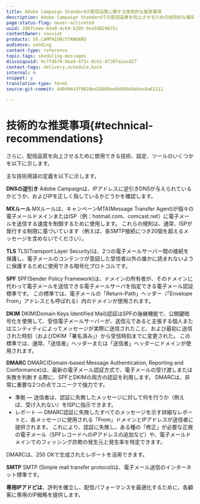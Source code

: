 ```yaml
---
title: Adobe Campaign Standardの配信品質に関する技術的な推奨事項
description: Adobe Campaign Standardでの配信品質を向上させるための技術的な推奨事項をご覧ください。
page-status-flag: never-activated
uuid: 286fceee-65a9-4cb9-b205-9ce5d024675c
contentOwner: sauviat
products: SG_CAMPAIGN/STANDARD
audience: sending
content-type: reference
topic-tags: sheduling-messages
discoiquuid: 9c7fd670-bba9-4f3c-8cb1-87397a1acd27
context-tags: delivery,schedule,back
internal: n
snippet: y
translation-type: tm+mt
source-git-commit: 44049443f8028ed26089ee0d49944ebac6a62111

---
```



# 技術的な推奨事項{#technical-recommendations}

さらに、配信品質を向上させるために使用できる技術、設定、ツールのいくつかを以下に示します。

主な技術用語の定義を以下に示します。

**DNSの逆引き** Adobe Campaignは、IPアドレスに逆引きDNSが与えられているかどうか、およびIPを正しく指しているかどうかを確認します。

**MXルール** MXルールは、キャンペーンMTA(Message Transfer Agent)が個々の電子メールドメインまたはISP（例：hotmail.com、comcast.net）に電子メールを送信する速度を制御するために使用します。 これらの規則は、通常、ISPが発行する制限に基づいています（例えば、各SMTP接続につき20個を超えるメッセージを含めないでください）。

**TLS** TLS(Transport Layer Security)は、2つの電子メールサーバー間の接続を保護し、電子メールのコンテンツが意図した受信者以外の誰かに読まれないように保護するために使用できる暗号化プロトコルです。

**SPF** SPF(Sender Policy Framework)は、ドメインの所有者が、そのドメインに代わって電子メールを送信できる電子メールサーバを指定できる電子メール認証標準です。 この標準では、電子メールの「Return-Path」ヘッダー（「Envelope From」アドレスとも呼ばれる）内のドメインが使用されます。

**DKIM** DKIM(Domain Keys Identified Mail)認証はSPFの後継機能で、公開鍵暗号化を使用して、受信電子メールサーバーが、送信元であると主張する個人またはエンティティによってメッセージが実際に送信されたこと、および最初に送信された時刻（およびDKIM「署名済み」）から受信時刻までに変更された。 この標準では、通常、「送信者」ヘッダーまたは「送信者」ヘッダーにドメインが使用されます。

**DMARC** DMARC(Domain-based Message Authentication, Reporting and Conformance)は、最新の電子メール認証方式で、電子メールの受け渡しまたは失敗を判断する際に、SPFとDKIMの両方の認証を利用します。 DMARCは、非常に重要な2つの点でユニークで強力です。
* 準拠 — 送信者は、認証に失敗したメッセージに対して何を行うか（例えば、受け入れない）をISPに指示できます。
* レポート — DMARC認証に失敗したすべてのメッセージを示す詳細なレポートと、各メッセージに使用される「From」ドメインとIPアドレスが送信者に提供されます。 これにより、認証に失敗し、ある種の「修正」が必要な正規の電子メール（SPFレコードへのIPアドレスの追加など）や、電子メールドメインでのフィッシング詐欺の発生元と発生率を特定できます。

DMARCは、250 OKで生成されたレポートを活用できます。

**SMTP** SMTP (Simple mail transfer protocol)は、電子メール送信のインターネット標準です。

**専用IPアドビは**、評判を確立し、配信パフォーマンスを最適化するために、各顧客に専用のIP戦略を提供します。
